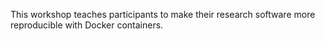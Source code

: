 This workshop teaches participants to make their research software more reproducible with Docker 
containers.